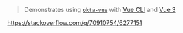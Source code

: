 > Demonstrates using [`okta-vue`](https://github.com/okta/okta-vue) with [Vue CLI](https://cli.vuejs.org/) and [Vue 3](https://v3.vuejs.org/)

https://stackoverflow.com/q/70910754/6277151
